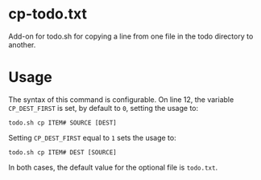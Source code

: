 # cp-todo.txt
Add-on for todo.sh for copying a line from one file in the todo directory to another.

# Usage

The syntax of this command is configurable. On line 12, the variable `CP_DEST_FIRST` is set, by default to `0`, setting the usage to: 

`todo.sh cp ITEM# SOURCE [DEST]`

Setting `CP_DEST_FIRST` equal to `1` sets the usage to:

`todo.sh cp ITEM# DEST [SOURCE]`

In both cases, the default value for the optional file is `todo.txt`.

